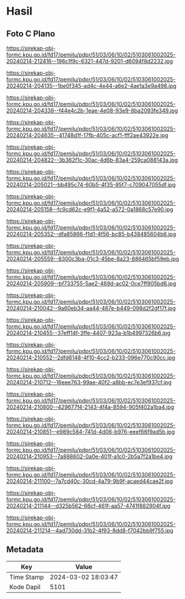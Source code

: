 # Hasil

## Foto C Plano

https://sirekap-obj-formc.kpu.go.id/fd17/pemilu/pdpr/51/03/06/10/02/5103061002025-20240214-212416--196c1f9c-6321-447d-9201-d6094f8d2232.jpg

https://sirekap-obj-formc.kpu.go.id/fd17/pemilu/pdpr/51/03/06/10/02/5103061002025-20240214-204135--1be0f345-ad4c-4e44-a6e2-4ae1a3e9a498.jpg

https://sirekap-obj-formc.kpu.go.id/fd17/pemilu/pdpr/51/03/06/10/02/5103061002025-20240214-204338--f44e4c2b-1eae-4e08-93e9-8ba2093fe349.jpg

https://sirekap-obj-formc.kpu.go.id/fd17/pemilu/pdpr/51/03/06/10/02/5103061002025-20240214-204635--41748d1f-17fb-405c-acf1-fff2ae43922e.jpg

https://sirekap-obj-formc.kpu.go.id/fd17/pemilu/pdpr/51/03/06/10/02/5103061002025-20240214-204822--3b362f1c-30ac-4d6b-83a4-259ca088143a.jpg

https://sirekap-obj-formc.kpu.go.id/fd17/pemilu/pdpr/51/03/06/10/02/5103061002025-20240214-205021--bb495c74-60b5-4f35-85f7-c709047055df.jpg

https://sirekap-obj-formc.kpu.go.id/fd17/pemilu/pdpr/51/03/06/10/02/5103061002025-20240214-205158--fc9cd62c-e9f1-4a52-a572-0a1868c57e90.jpg

https://sirekap-obj-formc.kpu.go.id/fd17/pemilu/pdpr/51/03/06/10/02/5103061002025-20240214-205352--dfa85866-f1d1-4f56-bc85-b438485604b6.jpg

https://sirekap-obj-formc.kpu.go.id/fd17/pemilu/pdpr/51/03/06/10/02/5103061002025-20240214-205559--8300c3ba-01c3-45be-8a23-886465bf59eb.jpg

https://sirekap-obj-formc.kpu.go.id/fd17/pemilu/pdpr/51/03/06/10/02/5103061002025-20240214-205909--bf733755-5ae2-469d-ac02-0ce7ff905bd6.jpg

https://sirekap-obj-formc.kpu.go.id/fd17/pemilu/pdpr/51/03/06/10/02/5103061002025-20240214-210042--9a60eb34-aa44-467e-b449-098d2f2df17f.jpg

https://sirekap-obj-formc.kpu.go.id/fd17/pemilu/pdpr/51/03/06/10/02/5103061002025-20240214-210455--37eff14f-3ffe-4407-923a-b1b4997326b6.jpg

https://sirekap-obj-formc.kpu.go.id/fd17/pemilu/pdpr/51/03/06/10/02/5103061002025-20240214-210552--2dfd6148-4f10-4cc2-b233-096e770c90cc.jpg

https://sirekap-obj-formc.kpu.go.id/fd17/pemilu/pdpr/51/03/06/10/02/5103061002025-20240214-210712--16eee763-99ae-40f2-a8bb-ec7e3ef937cf.jpg

https://sirekap-obj-formc.kpu.go.id/fd17/pemilu/pdpr/51/03/06/10/02/5103061002025-20240214-210800--429677f4-2143-4f4a-8594-905f402a1ba4.jpg

https://sirekap-obj-formc.kpu.go.id/fd17/pemilu/pdpr/51/03/06/10/02/5103061002025-20240214-210851--e989c584-741d-4d06-b976-eeef66f9ad5b.jpg

https://sirekap-obj-formc.kpu.go.id/fd17/pemilu/pdpr/51/03/06/10/02/5103061002025-20240214-210953--7a888602-0a0e-401f-a1c0-2b5a7f2a1be4.jpg

https://sirekap-obj-formc.kpu.go.id/fd17/pemilu/pdpr/51/03/06/10/02/5103061002025-20240214-211100--7a7cd40c-30cd-4a79-9b9f-acaed44cae2f.jpg

https://sirekap-obj-formc.kpu.go.id/fd17/pemilu/pdpr/51/03/06/10/02/5103061002025-20240214-211144--d325b562-66cf-461f-aa57-4741f882904f.jpg

https://sirekap-obj-formc.kpu.go.id/fd17/pemilu/pdpr/51/03/06/10/02/5103061002025-20240214-211214--4ad730dd-31b2-4f93-8dd8-f7042bb9f755.jpg


## Metadata

| Key        | Value               |
| ---------- | ------------------- |
| Time Stamp | 2024-03-02 18:03:47 |
| Kode Dapil | 5101                |



